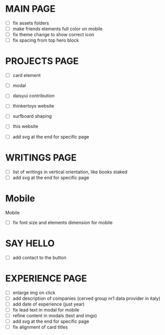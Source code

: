 
# MAIN PAGE

- [ ] fix assets folders
- [ ] make friends elements full color on mobile
- [ ] fix theme change to show correct icon
- [ ] fix spacing from top hero block

# PROJECTS PAGE

- [ ] card element
- [ ] modal
- [ ] daisyui contribution
- [ ] thinkertoys website
- [ ] surfboard shaping
- [ ] this website
- [ ] add svg at the end for specific page


# WRITINGS PAGE
- [ ] list of writings in vertical orientation, like books staked
- [ ] add svg at the end for specific page

# Mobile

Mobile
- [ ] fix font size and elements dimension for mobile



# SAY HELLO

- [ ] add contact to the button


# EXPERIENCE PAGE

- [ ] enlarge img on click
- [ ] add description of companies (cerved group nr1 data provider in italy)
- [ ] add date of experience (just year)
- [ ] fix lead text in modal for mobile
- [ ] refine content in modals (text and imgs)
- [ ] add svg at the end for specific page
- [ ] fix alignment of card titles